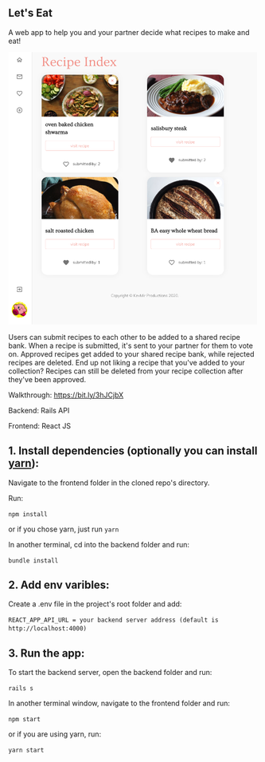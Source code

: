 ## Let's Eat

A web app to help you and your partner decide what recipes to make and eat!

<img src="./lets-eat.png" width="500" />

Users can submit recipes to each other to be added to a shared recipe bank. When a recipe is submitted, it's sent to your partner for them to vote on. Approved recipes get added to your shared recipe bank, while rejected recipes are deleted.
End up not liking a recipe that you've added to your collection? Recipes can still be deleted from your recipe collection after they've been approved.

Walkthrough: https://bit.ly/3hJCjbX

Backend: Rails API

Frontend: React JS

## 1. Install dependencies (optionally you can install [yarn](https://yarnpkg.com/)):

Navigate to the frontend folder in the cloned repo's directory.

Run:

`npm install`

or if you chose yarn, just run `yarn`

In another terminal, cd into the backend folder and run:

`bundle install`

## 2. Add env varibles:

Create a .env file in the project's root folder and add:

`REACT_APP_API_URL = your backend server address (default is http://localhost:4000)`

## 3. Run the app:

To start the backend server, open the backend folder and run:

`rails s`

In another terminal window, navigate to the frontend folder and run:

`npm start`

or if you are using yarn, run:

`yarn start`
